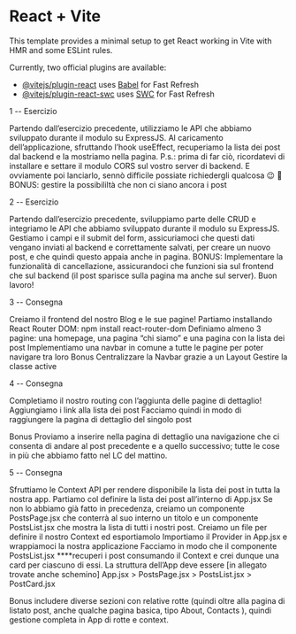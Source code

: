# React + Vite

This template provides a minimal setup to get React working in Vite with HMR and some ESLint rules.

Currently, two official plugins are available:

- [@vitejs/plugin-react](https://github.com/vitejs/vite-plugin-react/blob/main/packages/plugin-react/README.md) uses [Babel](https://babeljs.io/) for Fast Refresh
- [@vitejs/plugin-react-swc](https://github.com/vitejs/vite-plugin-react-swc) uses [SWC](https://swc.rs/) for Fast Refresh





1 -- Esercizio 

Partendo dall’esercizio precedente, utilizziamo le API che abbiamo sviluppato durante il modulo su ExpressJS.
Al caricamento dell’applicazione, sfruttando l’hook useEffect, recuperiamo la lista dei post dal backend e la mostriamo nella pagina.
P.s.: prima di far ciò, ricordatevi di installare e settare il modulo CORS sul vostro server di backend.
E ovviamente poi lanciarlo, sennò difficile possiate richiedergli qualcosa :wink: :rocket:
BONUS:
gestire la possibililtà che non ci siano ancora i post

2 -- Esercizio 

Partendo dall’esercizio precedente, sviluppiamo parte delle CRUD e integriamo le API che abbiamo sviluppato durante il modulo su ExpressJS.
Gestiamo i campi e il submit del form, assicuriamoci che questi dati vengano inviati al backend e correttamente salvati, per creare un nuovo post, e che quindi questo appaia anche in pagina. 
BONUS:
Implementare la funzionalità di cancellazione, assicurandoci che funzioni sia sul frontend che sul backend (il post sparisce sulla pagina ma anche sul server).
Buon lavoro!

3 -- Consegna

Creiamo il frontend del nostro Blog e le sue pagine!
Partiamo installando React Router DOM: npm install react-router-dom
Definiamo almeno 3 pagine: una homepage, una pagina “chi siamo” e una pagina con la lista dei post
Implementiamo una navbar in comune a tutte le pagine per poter navigare tra loro
Bonus
Centralizzare la Navbar grazie a un Layout
Gestire la classe active

4 -- Consegna

Completiamo il nostro routing con l’aggiunta delle pagine di dettaglio!
Aggiungiamo i link alla lista dei post
Facciamo quindi in modo di raggiungere la pagina di dettaglio del singolo post

Bonus
Proviamo a inserire nella pagina di dettaglio una navigazione che ci consenta di andare 
al post precedente e a quello successivo;
tutte le cose in più che abbiamo fatto nel LC del mattino.



5 -- Consegna

Sfruttiamo le Context API per rendere disponibile la lista dei post in tutta la nostra app.
Partiamo col definire la lista dei post all’interno di App.jsx
Se non lo abbiamo già fatto in precedenza, creiamo un componente PostsPage.jsx che conterrà al suo interno un titolo e un componente PostsList.jsx che mostra la lista di tutti i nostri post.
Creiamo un file per definire il nostro Context ed esportiamolo
Importiamo il Provider in App.jsx e wrappiamoci la nostra applicazione
Facciamo in modo che il componente PostsList.jsx ****recuperi i post consumando il Context e crei dunque una card per ciascuno di essi.
La struttura dell’App deve essere [in allegato trovate anche schemino]
App.jsx > PostsPage.jsx > PostsList.jsx > PostCard.jsx

Bonus
includere diverse sezioni con relative rotte (quindi oltre alla pagina di listato post, anche qualche pagina basica, tipo About, Contacts ), quindi gestione completa in App di rotte e context.


